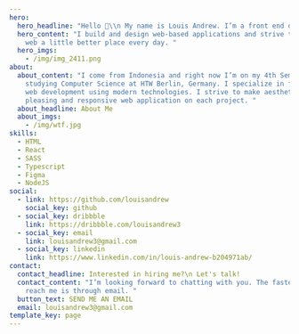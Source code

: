 ```yaml
---
hero:
  hero_headline: "Hello 👋\\n My name is Louis Andrew. I’m a front end developer "
  hero_content: "I build and design web-based applications and strive to make the
    web a little better place every day. "
  hero_imgs:
    - /img/img_2411.png
about:
  about_content: "I come from Indonesia and right now I’m on my 4th Semester
    studying Computer Science at HTW Berlin, Germany. I specialize in front-end
    web development using modern technologies. I strive to make aesthetically
    pleasing and responsive web application on each project. "
  about_headline: About Me
  about_imgs:
    - /img/wtf.jpg
skills:
  - HTML
  - React
  - SASS
  - Typescript
  - Figma
  - NodeJS
social:
  - link: https://github.com/louisandrew
    social_key: github
  - social_key: dribbble
    link: https://dribbble.com/louisandrew3
  - social_key: email
    link: louisandrew3@gmail.com
  - social_key: linkedin
    link: https://www.linkedin.com/in/louis-andrew-b204971ab/
contact:
  contact_headline: Interested in hiring me?\n Let's talk!
  contact_content: "I’m looking forward to chatting with you. The fastest way to
    reach me is through email. "
  button_text: SEND ME AN EMAIL
  email: louisandrew3@gmail.com
template_key: page
---
```

